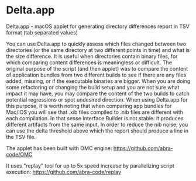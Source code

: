 # Delta.app
Delta.app - macOS applet for generating directory differences report in TSV format (tab separated values)

You can use Delta.app to quickly assess which files changed between two directories (or the same directory at two different points in time) and what is the size difference. It is useful when directories contain binary files, for which comparing content differences is meaningless or difficult.
The original purpose of the script (and then applet) was to compare the content of application bundles from two different builds to see if there are any files added, missing, or if the executable binaries are bigger. When you are doing some refactoring or changing the build setup and you are not sure what impact it may have, you may compare the content of the two builds to catch potential regressions or spot undesired direction. When using Delta.app for this purpose, it is worth noting that when comparing app bundles for Mac/iOS you will see that .xib files compiled to .nib files are different with each compilation. In that sense Interface Builder is not stable: it produces different artifacts from the same input. In order to reduce the nib noise, you can use the delta threshold above which the report should produce a line in the TSV file.

The applet has been built with OMC engine:
https://github.com/abra-code/OMC

It uses "replay" tool for up to 5x speed increase by parallelizing script execution:
https://github.com/abra-code/replay
